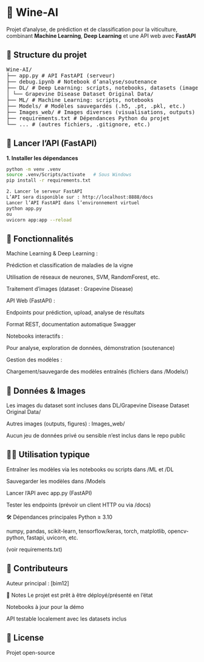 # 🍇 Wine-AI

Projet d’analyse, de prédiction et de classification pour la viticulture, combinant **Machine Learning**, **Deep Learning** et une API web avec **FastAPI**

## 📂 Structure du projet
<pre>
Wine-AI/
├── app.py # API FastAPI (serveur)
├── debug.ipynb # Notebook d’analyse/soutenance
├── DL/ # Deep Learning: scripts, notebooks, datasets (images)
│ └── Grapevine Disease Dataset Original Data/
├── ML/ # Machine Learning: scripts, notebooks
├── Models/ # Modèles sauvegardés (.h5, .pt, .pkl, etc.)
├── Images_web/ # Images diverses (visualisations, outputs)
├── requirements.txt # Dépendances Python du projet
└── ... # (autres fichiers, .gitignore, etc.)
</pre>
## 🚀 Lancer l’API (FastAPI)

**1. Installer les dépendances**
```bash
python -m venv .venv
source .venv/Scripts/activate   # Sous Windows
pip install -r requirements.txt

2. Lancer le serveur FastAPI
L’API sera disponible sur : http://localhost:8888/docs
Lancer l’API FastAPI dans l’environnement virtuel
python app.py
ou
uvicorn app:app --reload
```


## 🤖 Fonctionnalités
Machine Learning & Deep Learning :

Prédiction et classification de maladies de la vigne

Utilisation de réseaux de neurones, SVM, RandomForest, etc.

Traitement d’images (dataset : Grapevine Disease)

API Web (FastAPI) :

Endpoints pour prédiction, upload, analyse de résultats

Format REST, documentation automatique Swagger

Notebooks interactifs :

Pour analyse, exploration de données, démonstration (soutenance)

Gestion des modèles :

Chargement/sauvegarde des modèles entraînés (fichiers dans /Models/)

## 💾 Données & Images
Les images du dataset sont incluses dans DL/Grapevine Disease Dataset Original Data/

Autres images (outputs, figures) : Images_web/

Aucun jeu de données privé ou sensible n’est inclus dans le repo public

## 🧑‍💻 Utilisation typique
Entraîner les modèles via les notebooks ou scripts dans /ML et /DL

Sauvegarder les modèles dans /Models

Lancer l’API avec app.py (FastAPI)

Tester les endpoints (prévoir un client HTTP ou via /docs)

🛠️ Dépendances principales
Python ≥ 3.10

numpy, pandas, scikit-learn, tensorflow/keras, torch, matplotlib, opencv-python, fastapi, uvicorn, etc.

(voir requirements.txt)

## 🙌 Contributeurs
Auteur principal : [bim12]

📝 Notes
Le projet est prêt à être déployé/présenté en l’état

Notebooks à jour pour la démo

API testable localement avec les datasets inclus

## 📄 License
Projet open-source
